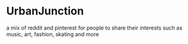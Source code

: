 # UrbanJunction
a mix of reddit and pinterest for people to share their interests such as music, art, fashion, skating and more 
